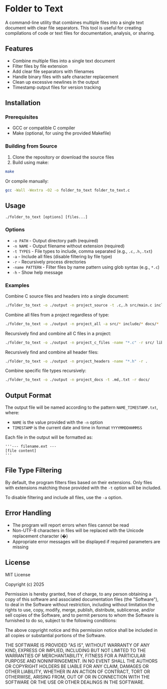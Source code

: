 # Folder to Text

A command-line utility that combines multiple files into a single text document with clear file separators. This tool is useful for creating compilations of code or text files for documentation, analysis, or sharing.

## Features

- Combine multiple files into a single text document
- Filter files by file extension
- Add clear file separators with filenames
- Handle binary files with safe character replacement
- Clean up excessive newlines in the output
- Timestamp output files for version tracking

## Installation

### Prerequisites

- GCC or compatible C compiler
- Make (optional, for using the provided Makefile)

### Building from Source

1. Clone the repository or download the source files
2. Build using make:
```bash
make
```

Or compile manually:
```bash
gcc -Wall -Wextra -O2 -o folder_to_text folder_to_text.c
```

## Usage

```
./folder_to_text [options] [files...]
```

### Options

- `-o PATH` - Output directory path (required)
- `-n NAME` - Output filename without extension (required)
- `-t TYPES` - File types to include, comma separated (e.g., `.c,.h,.txt`)
- `-a` - Include all files (disable filtering by file type)
- `-r` - Recursively process directories
- `-name PATTERN` - Filter files by name pattern using glob syntax (e.g., `*.c`)
- `-h` - Show help message

### Examples

Combine C source files and headers into a single document:
```bash
./folder_to_text -o ./output -n project_source -t .c,.h src/main.c include/header.h src/utils.c
```

Combine all files from a project regardless of type:
```bash
./folder_to_text -o ./output -n project_all -a src/* include/* docs/*
```

Recursively find and combine all C files in a project:
```bash
./folder_to_text -o ./output -n project_c_files -name "*.c" -r src/ lib/
```

Recursively find and combine all header files:
```bash
./folder_to_text -o ./output -n project_headers -name "*.h" -r .
```

Combine specific file types recursively:
```bash
./folder_to_text -o ./output -n project_docs -t .md,.txt -r docs/
```

## Output Format

The output file will be named according to the pattern `NAME_TIMESTAMP.txt`, where:
- `NAME` is the value provided with the `-n` option
- `TIMESTAMP` is the current date and time in format `YYYYMMDDHHMMSS`

Each file in the output will be formatted as:

```
'''--- filename.ext ---
[file content]
'''
```

## File Type Filtering

By default, the program filters files based on their extensions. Only files with extensions matching those provided with the `-t` option will be included.

To disable filtering and include all files, use the `-a` option.

## Error Handling

- The program will report errors when files cannot be read
- Non-UTF-8 characters in files will be replaced with the Unicode replacement character (�)
- Appropriate error messages will be displayed if required parameters are missing

## License

MIT License

Copyright (c) 2025

Permission is hereby granted, free of charge, to any person obtaining a copy
of this software and associated documentation files (the "Software"), to deal
in the Software without restriction, including without limitation the rights
to use, copy, modify, merge, publish, distribute, sublicense, and/or sell
copies of the Software, and to permit persons to whom the Software is
furnished to do so, subject to the following conditions:

The above copyright notice and this permission notice shall be included in all
copies or substantial portions of the Software.

THE SOFTWARE IS PROVIDED "AS IS", WITHOUT WARRANTY OF ANY KIND, EXPRESS OR
IMPLIED, INCLUDING BUT NOT LIMITED TO THE WARRANTIES OF MERCHANTABILITY,
FITNESS FOR A PARTICULAR PURPOSE AND NONINFRINGEMENT. IN NO EVENT SHALL THE
AUTHORS OR COPYRIGHT HOLDERS BE LIABLE FOR ANY CLAIM, DAMAGES OR OTHER
LIABILITY, WHETHER IN AN ACTION OF CONTRACT, TORT OR OTHERWISE, ARISING FROM,
OUT OF OR IN CONNECTION WITH THE SOFTWARE OR THE USE OR OTHER DEALINGS IN THE
SOFTWARE.
